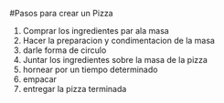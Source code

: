 #Pasos para crear un Pizza
1. Comprar los ingredientes par ala masa 
2. Hacer la preparacion y condimentacion de la masa 
3. darle forma de circulo 
4. Juntar los ingredientes sobre la masa de la pizza
5. hornear por un tiempo determinado 
6. empacar
7. entregar la pizza terminada